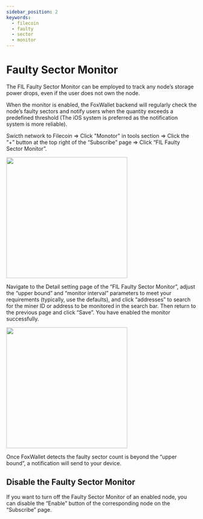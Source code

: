 ```yaml
---
sidebar_position: 2
keywords:
  - filecoin
  - faulty
  - sector
  - monitor
---
```


# Faulty Sector Monitor
​​The FIL Faulty Sector Monitor can be employed to track any node’s storage power drops, even if the user does not own the node. 

When the monitor is enabled, the FoxWallet backend will regularly check the node’s faulty sectors and notify users when the quantity exceeds a predefined threshold (The iOS system is preferred as the notification system is more reliable).

Swicth network to Filecoin => Click "Monotor" in tools section => Click the “+” button at the top right of the “Subscribe” page => Click “FIL Faulty Sector Monitor”.

<img src="/img/docs/tools-monitor.webp" width="320" />

Navigate to the Detail setting page of the “FIL Faulty Sector Monitor”, adjust the “upper bound” and “monitor interval” parameters to meet your requirements (typically, use the defaults), and click “addresses” to search for the miner ID or address to be monitored in the search bar. 
Then return to the previous page and click “Save”. You have enabled the monitor successfully. 

<img src="/img/docs/faulty-sector-monitor.webp" width="320" />

Once FoxWallet detects the faulty sector count is beyond the “upper bound”, a notification will send to your device.

## Disable the Faulty Sector Monitor
If you want to turn off the Faulty Sector Monitor of an enabled node, you can disable the “Enable” button of the corresponding node on the “Subscribe” page.
